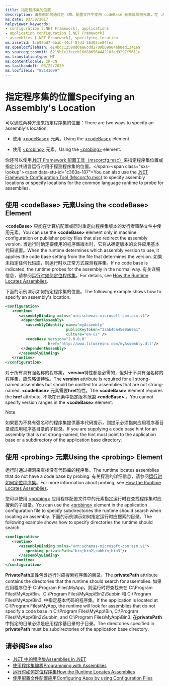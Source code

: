 ```yaml
---
title: 指定程序集的位置
description: 请参阅如何通过在 XML 配置文件中使用 codeBase 元素或探测元素，在 .NET 中指定程序集的位置。
ms.date: 03/30/2017
helpviewer_keywords:
- configuration [.NET Framework], applications
- application configuration [.NET Framework]
- assemblies [.NET Framework], specifying location
ms.assetid: 1cb92bd7-6bab-44cf-8fd3-36303ce84fea
ms.openlocfilehash: e14bdc12598d0aa6cdd2789b09a04ab8ed134169
ms.sourcegitcommit: 6219b1e1feccb16d88656444210fed3297f5611e
ms.translationtype: MT
ms.contentlocale: zh-CN
ms.lasthandoff: 06/22/2020
ms.locfileid: "85141699"
---
```

# <a name="specifying-an-assemblys-location"></a><span data-ttu-id="c363a-103">指定程序集的位置</span><span class="sxs-lookup"><span data-stu-id="c363a-103">Specifying an Assembly's Location</span></span>
<span data-ttu-id="c363a-104">可以通过两种方法来指定程序集的位置：</span><span class="sxs-lookup"><span data-stu-id="c363a-104">There are two ways to specify an assembly's location:</span></span>  
  
- <span data-ttu-id="c363a-105">使用 [\<codeBase>](./file-schema/runtime/codebase-element.md) 元素。</span><span class="sxs-lookup"><span data-stu-id="c363a-105">Using the [\<codeBase>](./file-schema/runtime/codebase-element.md) element.</span></span>  
  
- <span data-ttu-id="c363a-106">使用 [\<probing>](./file-schema/runtime/probing-element.md) 元素。</span><span class="sxs-lookup"><span data-stu-id="c363a-106">Using the [\<probing>](./file-schema/runtime/probing-element.md) element.</span></span>  
  
 <span data-ttu-id="c363a-107">你还可以使用[.NET Framework 配置工具（mscorcfg.msc）](https://docs.microsoft.com/previous-versions/dotnet/netframework-4.0/2bc0cxhc(v=vs.100))来指定程序集位置或指定公共语言运行时用于探测程序集的位置。</span><span class="sxs-lookup"><span data-stu-id="c363a-107">You can also use the [.NET Framework Configuration Tool (Mscorcfg.msc)](https://docs.microsoft.com/previous-versions/dotnet/netframework-4.0/2bc0cxhc(v=vs.100)) to specify assembly locations or specify locations for the common language runtime to probe for assemblies.</span></span>  
  
## <a name="using-the-codebase-element"></a><span data-ttu-id="c363a-108">使用 \<codeBase> 元素</span><span class="sxs-lookup"><span data-stu-id="c363a-108">Using the \<codeBase> Element</span></span>  
 <span data-ttu-id="c363a-109">**\<codeBase>** 只能在计算机配置或同时重定向程序集版本的发行者策略文件中使用元素。</span><span class="sxs-lookup"><span data-stu-id="c363a-109">You can use the **\<codeBase>** element only in machine configuration or publisher policy files that also redirect the assembly version.</span></span> <span data-ttu-id="c363a-110">当运行时确定要使用的程序集版本时，它将从确定版本的文件应用基本代码设置。</span><span class="sxs-lookup"><span data-stu-id="c363a-110">When the runtime determines which assembly version to use, it applies the code base setting from the file that determines the version.</span></span> <span data-ttu-id="c363a-111">如果未指定任何代码库，则运行时以正常方式探测程序集。</span><span class="sxs-lookup"><span data-stu-id="c363a-111">If no code base is indicated, the runtime probes for the assembly in the normal way.</span></span> <span data-ttu-id="c363a-112">有关详细信息，请参阅[运行时如何定位程序集](../deployment/how-the-runtime-locates-assemblies.md)。</span><span class="sxs-lookup"><span data-stu-id="c363a-112">For details, see [How the Runtime Locates Assemblies](../deployment/how-the-runtime-locates-assemblies.md).</span></span>  
  
 <span data-ttu-id="c363a-113">下面的示例演示如何指定程序集的位置。</span><span class="sxs-lookup"><span data-stu-id="c363a-113">The following example shows how to specify an assembly's location.</span></span>  
  
```xml  
<configuration>  
   <runtime>  
      <assemblyBinding xmlns="urn:schemas-microsoft-com:asm.v1">  
       <dependentAssembly>  
         <assemblyIdentity name="myAssembly"  
                           publicKeyToken="32ab4ba45e0a69a1"  
                           culture="en-us" />  
         <codeBase version="2.0.0.0"  
                   href="http://www.litwareinc.com/myAssembly.dll"/>  
       </dependentAssembly>  
      </assemblyBinding>  
   </runtime>  
</configuration>  
```  
  
 <span data-ttu-id="c363a-114">对于所有具有强名称的程序集， **version**特性都是必需的，但对于不具有强名称的程序集，应忽略该特性。</span><span class="sxs-lookup"><span data-stu-id="c363a-114">The **version** attribute is required for all strong-named assemblies but should be omitted for assemblies that are not strong-named.</span></span> <span data-ttu-id="c363a-115">**\<codeBase>** 元素需要**href**特性。</span><span class="sxs-lookup"><span data-stu-id="c363a-115">The **\<codeBase>** element requires the **href** attribute.</span></span> <span data-ttu-id="c363a-116">不能在元素中指定版本范围 **\<codeBase>** 。</span><span class="sxs-lookup"><span data-stu-id="c363a-116">You cannot specify version ranges in the **\<codeBase>** element.</span></span>  
  
> [!NOTE]
> <span data-ttu-id="c363a-117">如果要为不具有强名称的程序集提供基本代码提示，则提示必须指向应用程序基目录或应用程序基目录的子目录。</span><span class="sxs-lookup"><span data-stu-id="c363a-117">If you are supplying a code base hint for an assembly that is not strong-named, the hint must point to the application base or a subdirectory of the application base directory.</span></span>  
  
## <a name="using-the-probing-element"></a><span data-ttu-id="c363a-118">使用 \<probing> 元素</span><span class="sxs-lookup"><span data-stu-id="c363a-118">Using the \<probing> Element</span></span>  
 <span data-ttu-id="c363a-119">运行时通过探测来查找没有代码库的程序集。</span><span class="sxs-lookup"><span data-stu-id="c363a-119">The runtime locates assemblies that do not have a code base by probing.</span></span> <span data-ttu-id="c363a-120">有关探测的详细信息，请参阅[运行时如何定位程序集](../deployment/how-the-runtime-locates-assemblies.md)。</span><span class="sxs-lookup"><span data-stu-id="c363a-120">For more information about probing, see [How the Runtime Locates Assemblies](../deployment/how-the-runtime-locates-assemblies.md).</span></span>  
  
 <span data-ttu-id="c363a-121">您可以使用 [\<probing>](./file-schema/runtime/probing-element.md) 应用程序配置文件中的元素指定运行时在查找程序集时应搜索的子目录。</span><span class="sxs-lookup"><span data-stu-id="c363a-121">You can use the [\<probing>](./file-schema/runtime/probing-element.md) element in the application configuration file to specify subdirectories the runtime should search when locating an assembly.</span></span> <span data-ttu-id="c363a-122">下面的示例演示如何指定运行时应搜索的目录。</span><span class="sxs-lookup"><span data-stu-id="c363a-122">The following example shows how to specify directories the runtime should search.</span></span>  
  
```xml  
<configuration>  
   <runtime>  
      <assemblyBinding xmlns="urn:schemas-microsoft-com:asm.v1">  
         <probing privatePath="bin;bin2\subbin;bin3"/>  
      </assemblyBinding>  
   </runtime>  
</configuration>  
```  
  
 <span data-ttu-id="c363a-123">**PrivatePath**属性包含运行时应搜索程序集的目录。</span><span class="sxs-lookup"><span data-stu-id="c363a-123">The **privatePath** attribute contains the directories that the runtime should search for assemblies.</span></span> <span data-ttu-id="c363a-124">如果应用程序位于 C:\Program Files\MyApp，则运行时将查找未在 C:\Program Files\MyApp\Bin、C:\Program Files\MyApp\Bin2\Subbin 和 C:\Program Files\MyApp\Bin3. 中指定基本代码的程序集。</span><span class="sxs-lookup"><span data-stu-id="c363a-124">If the application is located at C:\Program Files\MyApp, the runtime will look for assemblies that do not specify a code base in C:\Program Files\MyApp\Bin, C:\Program Files\MyApp\Bin2\Subbin, and C:\Program Files\MyApp\Bin3.</span></span> <span data-ttu-id="c363a-125">在**privatePath**中指定的目录必须是应用程序基目录的子目录。</span><span class="sxs-lookup"><span data-stu-id="c363a-125">The directories specified in **privatePath** must be subdirectories of the application base directory.</span></span>  
  
## <a name="see-also"></a><span data-ttu-id="c363a-126">请参阅</span><span class="sxs-lookup"><span data-stu-id="c363a-126">See also</span></span>

- [<span data-ttu-id="c363a-127">.NET 中的程序集</span><span class="sxs-lookup"><span data-stu-id="c363a-127">Assemblies in .NET</span></span>](../../standard/assembly/index.md)
- [<span data-ttu-id="c363a-128">使用程序集编程</span><span class="sxs-lookup"><span data-stu-id="c363a-128">Programming with Assemblies</span></span>](../../standard/assembly/index.md)
- [<span data-ttu-id="c363a-129">运行时如何定位程序集</span><span class="sxs-lookup"><span data-stu-id="c363a-129">How the Runtime Locates Assemblies</span></span>](../deployment/how-the-runtime-locates-assemblies.md)
- [<span data-ttu-id="c363a-130">使用配置文件配置应用</span><span class="sxs-lookup"><span data-stu-id="c363a-130">Configuring Apps by using Configuration Files</span></span>](index.md)
